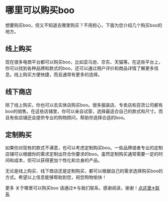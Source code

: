# 哪里可以购买boo

想要购买boo，但又不知道去哪里购买？不用担心，下面为您介绍几个购买boo的地方。

## 线上购买
现在很多电商平台都可以购买boo，比如亚马逊、京东、天猫等。在这些平台上，你可以找到各种品牌和款式的boo，还可以通过用户评价和商品详情了解更多信息。线上购买方便快捷，而且通常有更多的选择。

## 线下商店
除了线上购买，你也可以去实体店购买boo。很多服装店、专卖店和百货公司都有boo的销售。在这些店铺里，你可以亲自试穿，选择最适合自己的款式和尺寸。而且有些店铺还会提供专业的购物顾问，帮助你选择合适的boo。

## 定制购买
如果你对现有的款式不满意，也可以考虑定制购买boo。一些品牌或者专业的定制店铺可以根据你的需求定制出符合你要求的boo。虽然定制购买通常需要一定的时间和成本，但可以获得更加个性化和合身的产品。

无论是线上购买、线下商店还是定制购买，都可以根据自己的需求选择购买boo的方式。希望以上信息能够帮助到您，祝您购物愉快！

更多 关于哪里可以购买boo 请通过✈与我们联系，感谢阅读，谢谢！[点这里✈联系](https://c.k02.cc)